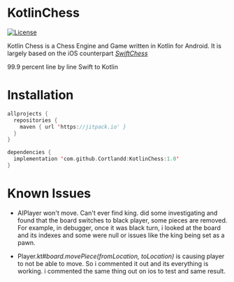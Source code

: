 # KotlinChess

[![License](https://img.shields.io/cocoapods/l/SwiftChess.svg?style=flat)](http://github.com/Cortlandd/KotlinChess)

Kotlin Chess is a Chess Engine and Game written in Kotlin for Android. It is  largely based on the iOS counterpart  _[SwiftChess](https://github.com/SteveBarnegren/SwiftChess/)_

99.9 percent line by line Swift to Kotlin

# Installation
```kotlin
allprojects {
  repositories {
    maven { url 'https://jitpack.io' }
  }
}
```

```kotlin
dependencies {
  implementation 'com.github.Cortlandd:KotlinChess:1.0'
}
```

# Known Issues
- AIPlayer won't move. Can't ever find king. did some investigating and found that the board switches to black player, some pieces are removed. For example, in debugger, once it was black turn, i looked at the board and its indexes and some were null or issues like the king being set as a pawn.

- Player.kt#_board.movePiece(fromLocation, toLocation)_ is causing player to not be able to move. So i commented it out and its everything is working. i commented the same thing out on ios to test and same result.
